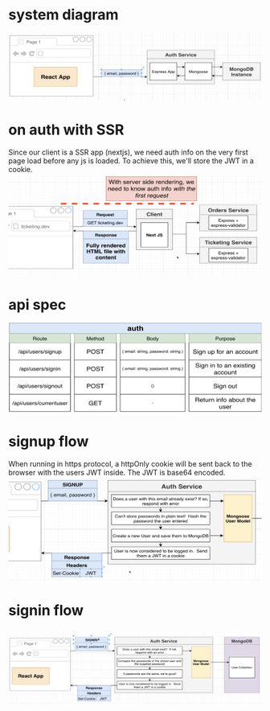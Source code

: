 # system diagram
![auth system diagram](../docs/auth-architecture.png)

# on auth with SSR
Since our client is a SSR app (nextjs), we need auth info on the very first page load before any js is loaded.
To achieve this, we'll store the JWT in a cookie.  
![ssr auth](../docs/ssr-auth.png)

# api spec

![api spec](../docs/auth-api-spec.png)

# signup flow
When running in https protocol, a httpOnly cookie will be sent back to the browser with the users JWT inside.
The JWT is base64 encoded.
![signup flow](../docs/auth-signup-flow.png)

# signin flow
![signin flow](../docs/auth-signin-flow.png)